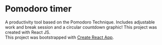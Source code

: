 # Pomodoro timer
A productivity tool based on the Pomodoro Technique. Includes adjustable work and break session and a circular countdown graphic! This project was created with React JS. <br>
This project was bootstrapped with [Create React App](https://github.com/facebook/create-react-app).

